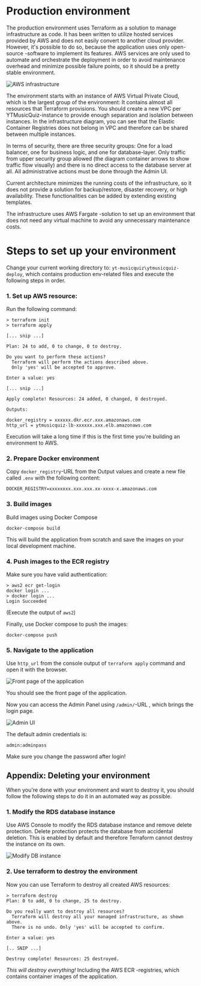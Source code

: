 # Production environment

The production environment uses Terraform as a solution to manage infrastructure as code. It has been written to utilize hosted services provided by AWS and does not easily convert to another cloud provider. However, it's possible to do so, because the application uses only open-source -software to implement its features. AWS services are only used to automate and orchestrate the deployment in order to avoid maintenance overhead and minimize possible failure points, so it should be a pretty stable environment.

![AWS infrastructure](aws_infra.png)

The environment starts with an instance of AWS Virtual Private Cloud, which is the largest group of the environment: It contains almost all resources that Terraform provisions. You should create a new VPC per YTMusicQuiz-instance to provide enough separation and isolation between instances. In the infrastructure diagram, you can see that the Elastic Container Registries does not belong in VPC and therefore can be shared between multiple instances.

In terms of security, there are three security groups: One for a load balancer, one for business logic, and one for database-layer. Only traffic from upper security group allowed (the diagram container arrows to show traffic flow visually) and there is no direct access to the database server at all. All administrative actions must be done through the Admin UI.

Current architecture minimizes the running costs of the infrastructure, so it does not provide a solution for backup/restore, disaster recovery, or high availability. These functionalities can be added by extending existing templates.

The infrastructure uses AWS Fargate -solution to set up an environment that does not need any virtual machine to avoid any unnecessary maintenance costs.

# Steps to set up your environment

Change your current working directory to: `yt-musicquiz\ytmusicquiz-deploy`, which contains production env-related files and execute the following steps in order.

### 1. Set up AWS resource:

Run the following command:

    > terraform init
    > terraform apply

    [... snip ...]

    Plan: 24 to add, 0 to change, 0 to destroy.

    Do you want to perform these actions?
      Terraform will perform the actions described above.
      Only 'yes' will be accepted to approve.

    Enter a value: yes

    [... snip ...]

    Apply complete! Resources: 24 added, 0 changed, 0 destroyed.

    Outputs:

    docker_registry = xxxxxx.dkr.ecr.xxx.amazonaws.com
    http_url = ytmusicquiz-lb-xxxxxx.xxx.elb.amazonaws.com


Execution will take a long time if this is the first time you're building  an environment to AWS.

### 2. Prepare Docker environment

Copy `docker_registry`-URL from the Output values and create a new file
called `.env` with the following content:

    DOCKER_REGISTRY=xxxxxxxx.xxx.xxx.xx-xxxx-x.amazonaws.com

### 3. Build images

Build images using Docker Compose

    docker-compose build

This will build the application from scratch and save the images on your
local development machine.

### 4. Push images to the ECR registry

Make sure you have valid authentication:

    > aws2 ecr get-login
    docker login ...
    > docker login ...
    Login Succeeded

(Execute the output of `aws2`)

Finally, use Docker compose to push the images:

    docker-compose push

### 5. Navigate to the application

Use `http_url` from the console output of `terraform apply` command and open it with the browser.

![Front page of the application](frontpage.png)

You should see the front page of the application.

Now you can access the Admin Panel using `/admin/`-URL , which brings the login page.

![Admin UI](admin.png)

The default admin credentials is:

    admin:adminpass

Make sure you change the password after login!

## Appendix: Deleting your environment

When you're done with your environment and want to destroy it, you should follow the following steps to do it in an automated way as possible.

### 1. Modify the RDS database instance

Use AWS Console to modify the RDS database instance and remove delete protection. Delete protection protects the database from accidental deletion. This is enabled by default and therefore Terraform cannot destroy the instance on its own.

![Modify DB instance](modify_rds_db_remove_delete_protection.png)

### 2. Use terraform to destroy the environment

Now you can use Terraform to destroy all created AWS resources:

    > terraform destroy
    Plan: 0 to add, 0 to change, 25 to destroy.

    Do you really want to destroy all resources?
      Terraform will destroy all your managed infrastructure, as shown above.
      There is no undo. Only 'yes' will be accepted to confirm.

    Enter a value: yes

    [.. SNIP ...]

    Destroy complete! Resources: 25 destroyed.

*This will destroy everything!* Including the AWS ECR -registries, which contains container images of the application.